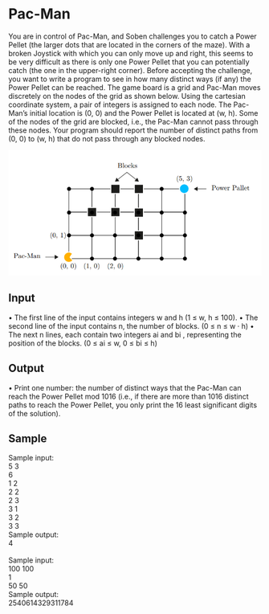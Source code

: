 #  Pac-Man
You are in control of Pac-Man, and Soben challenges you to catch a Power Pellet (the larger dots
that are located in the corners of the maze). With a broken Joystick with which you can only
move up and right, this seems to be very difficult as there is only one Power Pellet that you can
potentially catch (the one in the upper-right corner). Before accepting the challenge, you want to
write a program to see in how many distinct ways (if any) the Power Pellet can be reached.
The game board is a grid and Pac-Man moves discretely on the nodes of the grid as shown
below. Using the cartesian coordinate system, a pair of integers is assigned to each node. The
Pac-Man’s initial location is (0, 0) and the Power Pellet is located at (w, h). Some of the nodes
of the grid are blocked, i.e., the Pac-Man cannot pass through these nodes. Your program should
report the number of distinct paths from (0, 0) to (w, h) that do not pass through any blocked
nodes.

![alt text](https://github.com/egansou/Algorithm/blob/master/Pacman/Pac%20Man.png)

## Input
• The first line of the input contains integers w and h (1 ≤ w, h ≤ 100).
• The second line of the input contains n, the number of blocks. (0 ≤ n ≤ w · h)
• The next n lines, each contain two integers ai and bi
, representing the position of the blocks.
(0 ≤ ai ≤ w, 0 ≤ bi ≤ h)
## Output
• Print one number: the number of distinct ways that the Pac-Man can reach the Power Pellet
mod 1016 (i.e., if there are more than 1016 distinct paths to reach the Power Pellet, you only
print the 16 least significant digits of the solution).
## Sample
Sample input:<br>
5 3 <br>
6<br>
1 2<br>
2 2<br>
2 3<br>
3 1<br>
3 2<br>
3 3<br>
Sample output:<br>
4<br><br>
Sample input:<br>
100 100 <br>
1<br>
50 50<br>
Sample output:<br> 
2540614329311784<br>
